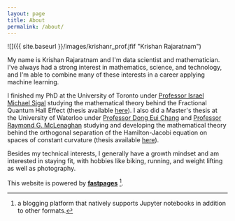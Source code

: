```yaml
---
layout: page
title: About
permalink: /about/
---
```


![]({{ site.baseurl }}/images/krishanr_prof.jfif "Krishan Rajaratnam")

My name is Krishan Rajaratnam and I'm data scientist and mathematician. I've always had a strong interest in mathematics, science, and technology, and I'm able to combine many of these interests in a career applying machine learning.

I finished my PhD at the University of Toronto under [Professor Israel Michael Sigal](https://www.math.toronto.edu/sigal/) studying the mathematical theory behind the Fractional Quantum Hall Effect (thesis available [here](https://tspace.library.utoronto.ca/bitstream/1807/95954/3/Rajaratnam_Krishan_201906_PhD_thesis.pdf)). I also did a Master's thesis at the University of Waterloo under [Professor Dong Eui Chang](https://ee.kaist.ac.kr/node) and [Professor Raymond G. McLenaghan](https://uwaterloo.ca/applied-mathematics/people-profiles/raymond-g-mclenaghan) studying and developing the mathematical theory behind the orthogonal separation of the Hamilton-Jacobi equation on spaces of constant curvature (thesis available [here](https://uwspace.uwaterloo.ca/handle/10012/8350)).

Besides my technical interests, I generally have a growth mindset and am interested in staying fit, with hobbies like biking, running, and weight lifting as well as photography.

This website is powered by **[fastpages](https://github.com/fastai/fastpages)** [^1].



[^1]:a blogging platform that natively supports Jupyter notebooks in addition to other formats.
